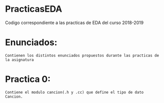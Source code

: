# PracticasEDA
Codigo correspondiente a las practicas de EDA del curso 2018-2019


  # Enunciados:
    Contienen los distintos enunciados propuestos durante las practicas de la asignatura
    
  # Practica 0:
    Contiene el modulo cancion(.h y .cc) que define el tipo de dato Cancion.
